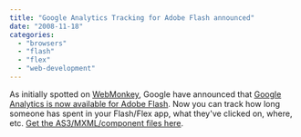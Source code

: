 ```yaml
---
title: "Google Analytics Tracking for Adobe Flash announced"
date: "2008-11-18"
categories: 
  - "browsers"
  - "flash"
  - "flex"
  - "web-development"
---
```


As initially spotted on [WebMonkey](http://www.webmonkey.com/blog/Adobe_and_Google_Announce_Flash_Analytics), Google have announced that [Google Analytics is now available for Adobe Flash](http://analytics.blogspot.com/2008/11/want-to-track-adobe-flash-now-you-can.html). Now you can track how long someone has spent in your Flash/Flex app, what they've clicked on, where, etc. [Get the AS3/MXML/component files here](http://code.google.com/p/gaforflash/downloads/list).
